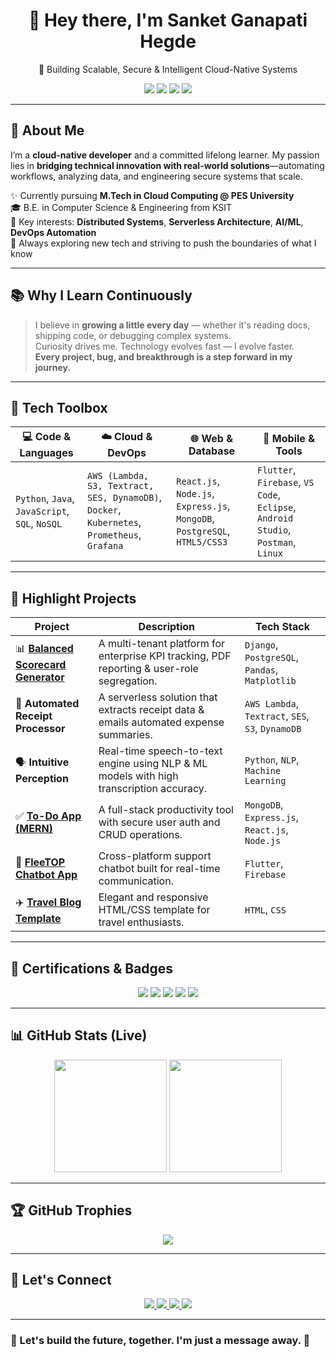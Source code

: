 <h1 align="center">👋 Hey there, I'm Sanket Ganapati Hegde</h1>

<p align="center">
  🚀 Building Scalable, Secure & Intelligent Cloud-Native Systems
</p>

<p align="center">
  <img src="https://img.shields.io/badge/M.Tech-Cloud%20Computing-blue?style=for-the-badge" />
  <img src="https://img.shields.io/badge/AWS-Educate%20Certified-orange?style=for-the-badge" />
  <img src="https://img.shields.io/badge/Open%20Source-Contributor-brightgreen?style=for-the-badge" />
  <img src="https://img.shields.io/badge/DevOps-Docker%2C%20K8s-purple?style=for-the-badge" />
</p>

---

## 🚀 About Me

I’m a **cloud-native developer** and a committed lifelong learner. My passion lies in **bridging technical innovation with real-world solutions**—automating workflows, analyzing data, and engineering secure systems that scale.

✨ Currently pursuing **M.Tech in Cloud Computing @ PES University**  
🎓 B.E. in Computer Science & Engineering from KSIT  
🧠 Key interests: **Distributed Systems**, **Serverless Architecture**, **AI/ML**, **DevOps Automation**  
🧩 Always exploring new tech and striving to push the boundaries of what I know  

---

## 📚 Why I Learn Continuously

> I believe in **growing a little every day** — whether it's reading docs, shipping code, or debugging complex systems.  
> Curiosity drives me. Technology evolves fast — I evolve faster.  
> **Every project, bug, and breakthrough is a step forward in my journey.**  

---

## 🧰 Tech Toolbox

| 💻 Code & Languages | ☁️ Cloud & DevOps | 🌐 Web & Database | 📱 Mobile & Tools |
|---------------------|------------------|------------------|------------------|
| `Python`, `Java`, `JavaScript`, `SQL`, `NoSQL` | `AWS (Lambda, S3, Textract, SES, DynamoDB)`, `Docker`, `Kubernetes`, `Prometheus`, `Grafana` | `React.js`, `Node.js`, `Express.js`, `MongoDB`, `PostgreSQL`, `HTML5/CSS3` | `Flutter`, `Firebase`, `VS Code`, `Eclipse`, `Android Studio`, `Postman`, `Linux` |

---

## 🌟 Highlight Projects

| Project | Description | Tech Stack |
|--------|-------------|------------|
| 📊 [**Balanced Scorecard Generator**](https://github.com/Sanketgh007/BSC-Generator) | A multi-tenant platform for enterprise KPI tracking, PDF reporting & user-role segregation. | `Django`, `PostgreSQL`, `Pandas`, `Matplotlib` |
| 🤖 **Automated Receipt Processor** | A serverless solution that extracts receipt data & emails automated expense summaries. | `AWS Lambda`, `Textract`, `SES`, `S3`, `DynamoDB` |
| 🗣️ **Intuitive Perception** | Real-time speech-to-text engine using NLP & ML models with high transcription accuracy. | `Python`, `NLP`, `Machine Learning` |
| ✅ [**To-Do App (MERN)**](https://github.com/Sanketgh007/To-do-List.git) | A full-stack productivity tool with secure user auth and CRUD operations. | `MongoDB`, `Express.js`, `React.js`, `Node.js` |
| 💬 [**FleeTOP Chatbot App**](https://github.com/Sanketgh007/FleeTOP-Technologies-Assistance-APP.git) | Cross-platform support chatbot built for real-time communication. | `Flutter`, `Firebase` |
| ✈️ [**Travel Blog Template**](https://github.com/Sanketgh007/Travel-Blog.git) | Elegant and responsive HTML/CSS template for travel enthusiasts. | `HTML`, `CSS` |

---

## 🏅 Certifications & Badges

<p align="center">
  <img src="https://img.shields.io/badge/AWS-Serverless-blueviolet?style=flat-square" />
  <img src="https://img.shields.io/badge/AWS-Compute-blue?style=flat-square" />
  <img src="https://img.shields.io/badge/AWS-DevOps%20Engineer-orange?style=flat-square" />
  <img src="https://img.shields.io/badge/Java-Advanced%20(Udemy)-yellow?style=flat-square" />
  <img src="https://img.shields.io/badge/Network%20Security-Great%20Learning-red?style=flat-square" />
</p>

---

## 📊 GitHub Stats (Live)

<p align="center">
  <img src="https://github-readme-stats.vercel.app/api?username=Sanketgh007&show_icons=true&theme=tokyonight&count_private=true" height="180" />
  <img src="https://github-readme-streak-stats.herokuapp.com/?user=Sanketgh007&theme=tokyonight" height="180" />
</p>

---

## 🏆 GitHub Trophies

<p align="center">
  <img src="https://github-profile-trophy.vercel.app/?username=Sanketgh007&theme=onedark&no-frame=true&margin-w=15&column=7" />
</p>

---

## 🔗 Let's Connect

<p align="center">
  <a href="https://sanket-hegde-portfolio.netlify.app/" target="_blank">
    <img src="https://img.shields.io/badge/🌐%20Portfolio-Visit-blueviolet?style=for-the-badge&logo=react" />
  </a>
  <a href="https://linkedin.com/in/sanket-hegde-759343288/" target="_blank">
    <img src="https://img.shields.io/badge/LinkedIn-Connect-blue?style=for-the-badge&logo=linkedin" />
  </a>
  <a href="mailto:hegdesanket7@gmail.com" target="_blank">
    <img src="https://img.shields.io/badge/Gmail-hegdesanket7@gmail.com-red?style=for-the-badge&logo=gmail" />
  </a>
  <a href="https://github.com/Sanketgh007" target="_blank">
    <img src="https://img.shields.io/badge/GitHub-Profile-black?style=for-the-badge&logo=github" />
  </a>
</p>

---

### 🌟 Let's build the future, together. I'm just a message away. 🚀
